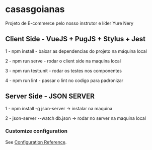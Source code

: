 
# casasgoianas
Projeto de E-commerce pelo nosso instrutor e líder Yure Nery

## Client Side - VueJS + PugJS + Stylus + Jest

1 - npm install - baixar as dependencias do projeto na máquina local

2 - npm run serve - rodar o client side na maquina local

3 - npm run test:unit - rodar os testes nos componentes

4 - npm run lint - passar o lint no codigo para padronizar

## Server Side - JSON SERVER

1 - npm install -g json-server -> instalar na maquina

2 - json-server --watch db.json -> rodar no server na maquina local
### Customize configuration
See [Configuration Reference](https://cli.vuejs.org/config/).
